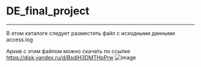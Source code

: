 # DE_final_project
____
В этом каталоге следует разместить файл с исходными данными access.log

Архив с этим файлом можно скачать по ссылке https://disk.yandex.ru/d/BsdiH3DMTHpPrw
![image](https://user-images.githubusercontent.com/49267469/210134468-768c9701-e32c-4e35-88fc-3d8405be39d3.png)
